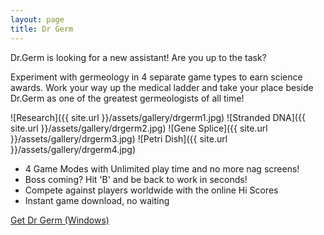 ```yaml
---
layout: page
title: Dr Germ
---
```

Dr.Germ is looking for a new assistant! Are you up to the task?

Experiment with germeology in 4 separate game types to earn science awards. Work your way up the medical ladder and take your place beside Dr.Germ as one of the greatest germeologists of all time!

<div class="gallery" markdown="1">

![Research]({{ site.url }}/assets/gallery/drgerm1.jpg)
![Stranded DNA]({{ site.url }}/assets/gallery/drgerm2.jpg)
![Gene Splice]({{ site.url }}/assets/gallery/drgerm3.jpg)
![Petri Dish]({{ site.url }}/assets/gallery/drgerm4.jpg)

</div>

- 4 Game Modes with Unlimited play time and no more nag screens!
- Boss coming? Hit 'B' and be back to work in seconds!
- Compete against players worldwide with the online Hi Scores
- Instant game download, no waiting

<p class="download">
<a href="https://github.com/BinaryMoon/binarysun/releases/download/v1.0/full_drgerm.exe" class="button">Get Dr Germ (Windows)</a>
</p>
